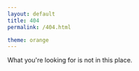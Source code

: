 ```yaml
---
layout: default
title: 404
permalink: /404.html

theme: orange
---
```


What you're looking for is not in this place.
